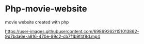 # Php-movie-website
movie website created with php


https://user-images.githubusercontent.com/69869262/151013862-9d7bda6e-a816-470e-99c2-cb7f1b9f4f8d.mp4

